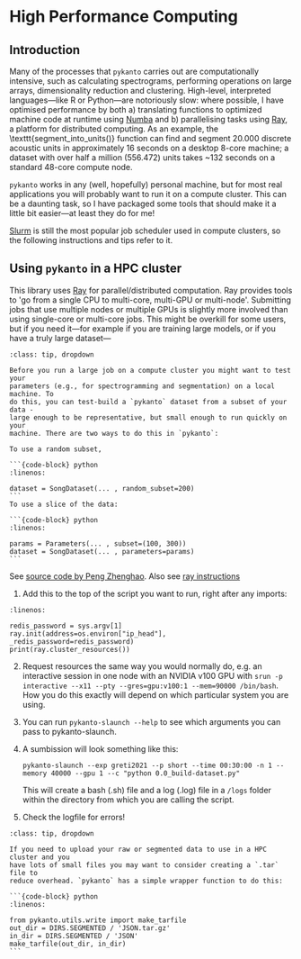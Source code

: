 

# High Performance Computing 

## Introduction

Many of the processes that `pykanto` carries out are computationally intensive,
such as calculating spectrograms, performing operations on large arrays,
dimensionality reduction and clustering. High-level, interpreted languages—like
R or Python—are notoriously slow: where possible, I have optimised performance
by both a) translating functions to optimized machine code at runtime using
[Numba](https://numba.pydata.org/) and b) parallelising tasks using
[Ray](https://www.ray.io/), a platform for distributed
computing. As an example, the \texttt{segment\_into\_units()} function can find
and segment 20.000 discrete acoustic units in approximately 16 seconds on a
desktop 8-core machine; a dataset with over half a million (556.472) units takes
~132 seconds on a standard 48-core compute node.

`pykanto` works in any (well, hopefully) personal machine, but for most real
applications you will probably want to run it on a compute cluster. This can be a
daunting task, so I have packaged some tools that should make it a little bit
easier—at least they do for me!


[Slurm](https://slurm.schedmd.com/documentation.html) is still the most popular
job scheduler used in compute clusters, so the following instructions and tips
refer to it.

## Using `pykanto` in a HPC cluster

This library uses [Ray](https://www.ray.io/) for parallel/distributed computation. Ray provides tools to 'go from a single CPU to multi-core, multi-GPU or multi-node'. Submitting jobs that use multiple nodes or multiple GPUs is slightly more involved than using single-core or multi-core jobs. This might be overkill for some users, but if you need it—for example if you are training large models, or if you have a truly large dataset—

````{admonition} Tip: testing your code on your local machine
:class: tip, dropdown

Before you run a large job on a compute cluster you might want to test your
parameters (e.g., for spectrogramming and segmentation) on a local machine. To
do this, you can test-build a `pykanto` dataset from a subset of your data -
large enough to be representative, but small enough to run quickly on your
machine. There are two ways to do this in `pykanto`:

To use a random subset,

```{code-block} python
:linenos:

dataset = SongDataset(... , random_subset=200)
```
To use a slice of the data:

```{code-block} python
:linenos:

params = Parameters(... , subset=(100, 300))
dataset = SongDataset(... , parameters=params)
```
````


See [source code by Peng Zhenghao](https://github.com/pengzhenghao/use-ray-with-slurm). Also see [ray instructions](https://docs.ray.io/en/ray-1.1.0/cluster/slurm.html)


1. Add this to the top of the script you want to run, right after any imports:

```{code-block} python
:linenos:

redis_password = sys.argv[1]
ray.init(address=os.environ["ip_head"], _redis_password=redis_password)
print(ray.cluster_resources())
```

2. Request resources the same way you would normally do, e.g. an interactive session in one node with an NVIDIA v100 GPU with `srun -p interactive --x11 --pty --gres=gpu:v100:1 --mem=90000 /bin/bash`. How you do this exactly will depend on which particular system you are using.

3. You can run `pykanto-slaunch --help` to see which arguments you can pass to pykanto-slaunch.
   
4. A sumbission will look something like this:
   ```{code-block} bash
   pykanto-slaunch --exp greti2021 --p short --time 00:30:00 -n 1 --memory 40000 --gpu 1 --c "python 0.0_build-dataset.py"
   ```
   This will create a bash (.sh) file and a  log (.log) file in a `/logs` folder within the directory from which you are calling the script.

1. Check the logfile for errors!


````{admonition} Tip: Uploading data to your cluster storage area
:class: tip, dropdown

If you need to upload your raw or segmented data to use in a HPC cluster and you
have lots of small files you may want to consider creating a `.tar` file to
reduce overhead. `pykanto` has a simple wrapper function to do this:

```{code-block} python
:linenos:

from pykanto.utils.write import make_tarfile 
out_dir = DIRS.SEGMENTED / 'JSON.tar.gz'
in_dir = DIRS.SEGMENTED / 'JSON'
make_tarfile(out_dir, in_dir)
```
````